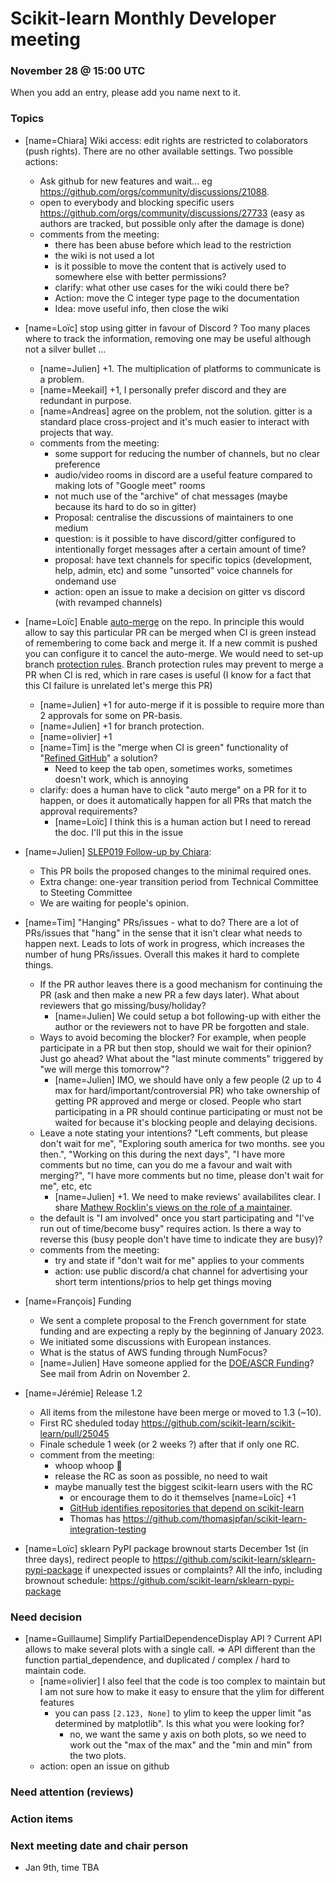 # Scikit-learn Monthly Developer meeting
### November 28 @ 15:00 UTC

When you add an entry, please add you name next to it.

### Topics

- [name=Chiara] Wiki access: edit rights are restricted to colaborators (push rights). There are no other available settings. Two possible actions:

  - Ask github for new features and wait... eg https://github.com/orgs/community/discussions/21088.
  - open to everybody and blocking specific users https://github.com/orgs/community/discussions/27733 (easy as authors are tracked, but possible only after the damage is done)
  - comments from the meeting:
      - there has been abuse before which lead to the restriction
      - the wiki is not used a lot
      - is it possible to move the content that is actively used to somewhere else with better permissions?
      - clarify: what other use cases for the wiki could there be?
      - Action: move the C integer type page to the documentation
      - Idea: move useful info, then close the wiki

- [name=Loïc] stop using gitter in favour of Discord ? Too many places where to track the information, removing one may be useful although not a silver bullet ...
    - [name=Julien] +1. The multiplication of platforms to communicate is a problem.
    - [name=Meekail] +1, I personally prefer discord and they are redundant in purpose.
    - [name=Andreas] agree on the problem, not the solution. gitter is a standard place cross-project and it's much easier to interact with projects that way.
    - comments from the meeting:
        - some support for reducing the number of channels, but no clear preference
        - audio/video rooms in discord are a useful feature compared to making lots of "Google meet" rooms
        - not much use of the "archive" of chat messages (maybe because its hard to do so in gitter)
        - Proposal: centralise the discussions of maintainers to one medium
        - question: is it possible to have discord/gitter configured to intentionally forget messages after a certain amount of time?
        - proposal: have text channels for specific topics (development, help, admin, etc) and some "unsorted" voice channels for ondemand use
        - action: open an issue to make a decision on gitter vs discord (with revamped channels)
- [name=Loïc] Enable [auto-merge](https://docs.github.com/en/repositories/configuring-branches-and-merges-in-your-repository/configuring-pull-request-merges/managing-auto-merge-for-pull-requests-in-your-repository) on the repo. In principle this would allow to say this particular PR can be merged when CI is green instead of remembering to come back and merge it. If a new commit is pushed you can configure it to cancel the auto-merge. We would need to set-up branch [protection rules](https://docs.github.com/en/repositories/configuring-branches-and-merges-in-your-repository/defining-the-mergeability-of-pull-requests/managing-a-branch-protection-rule). Branch protection rules may prevent to merge a PR when CI is red, which in rare cases is useful (I know for a fact that this CI failure is unrelated let's merge this PR)
    - [name=Julien] +1 for auto-merge if it is possible to require more than 2 approvals for some on PR-basis.
    - [name=Julien] +1 for branch protection.
    - [name=olivier] +1
    - [name=Tim] is the "merge when CI is green" functionality of "[Refined GitHub](https://github.com/refined-github/refined-github)" a solution?
        - Need to keep the tab open, sometimes works, sometimes doesn't work, which is annoying
    - clarify: does a human have to click "auto merge" on a PR for it to happen, or does it automatically happen for all PRs that match the approval requirements?
        - [name=Loïc] I think this is a human action but I need to reread the doc. I'll put this in the issue
- [name=Julien] [SLEP019 Follow-up by Chiara](https://github.com/scikit-learn/enhancement_proposals/pull/81):
    - This PR boils the proposed changes to the minimal required ones.
    - Extra change: one-year transition period from Technical Committee to Steeting Committee
    - We are waiting for people's opinion.
- [name=Tim] "Hanging" PRs/issues - what to do? There are a lot of PRs/issues that "hang" in the sense that it isn't clear what needs to happen next. Leads to lots of work in progress, which increases the number of hung PRs/issues. Overall this makes it hard to complete things.
    - If the PR author leaves there is a good mechanism for continuing the PR (ask and then make a new PR a few days later). What about reviewers that go missing/busy/holiday?
        - [name=Julien] We could setup a bot following-up with either the author or the reviewers not to have PR be forgotten and stale.
    - Ways to avoid becoming the blocker? For example, when people participate in a PR but then stop, should we wait for their opinion? Just go ahead? What about the "last minute comments" triggered by "we will merge this tomorrow"?
        - [name=Julien] IMO, we should have only a few people (2 up to 4 max for hard/important/controversial PR) who take ownership of getting PR approved and merge or closed. People who start participating in a PR should continue participating or must not be waited for because it's blocking people and delaying decisions.
    - Leave a note stating your intentions? "Left comments, but please don't wait for me", "Exploring south america for two months. see you then.", "Working on this during the next days", "I have more comments but no time, can you do me a favour and wait with merging?", "I have more comments but no time, please don't wait for me", etc, etc
        - [name=Julien] +1. We need to make reviews' availabilites clear. I share [Mathew Rocklin's views on the role of a maintainer](https://matthewrocklin.com/blog/2019/05/18/maintainer).
    - the default is "I am involved" once you start participating and "I've run out of time/become busy" requires action. Is there a way to reverse this (busy people don't have time to indicate they are busy)?
    - comments from the meeting:
        - try and state if "don't wait for me" applies to your comments
        - action: use public discord/a chat channel for advertising your short term intentions/prios to help get things moving
- [name=François] Funding
    - We sent a complete proposal to the French government for state funding and are expecting a reply by the beginning of January 2023.
    - We initiated some discussions with European instances.
    - What is the status of AWS funding through NumFocus?
    - [name=Julien] Have someone applied for the [DOE/ASCR Funding](https://science.osti.gov/-/media/grants/pdf/foas/2023/SC_FOA_0002844.pdf)? See mail from Adrin on November 2.

- [name=Jérémie] Release 1.2
    - All items from the milestone have been merge or moved to 1.3 (~10).
    - First RC sheduled today https://github.com/scikit-learn/scikit-learn/pull/25045
    - Finale schedule 1 week (or 2 weeks ?) after that if only one RC.
    - comment from the meeting:
        - whoop whoop 🥳
        - release the RC as soon as possible, no need to wait
        - maybe manually test the biggest scikit-learn users with the RC
            - or encourage them to do it themselves [name=Loïc] +1
            - [GitHub identifies repositories that depend on scikit-learn](https://github.com/scikit-learn/scikit-learn/network/dependents)
            - Thomas has https://github.com/thomasjpfan/scikit-learn-integration-testing

- [name=Loïc] sklearn PyPI package brownout starts December 1st (in three days), redirect people to https://github.com/scikit-learn/sklearn-pypi-package if unexpected issues or complaints? All the info, including brownout schedule: https://github.com/scikit-learn/sklearn-pypi-package

### Need decision

- [name=Guillaume] Simplify PartialDependenceDisplay API ?
  Current API allows to make several plots with a single call. => API different than the function partial_dependence, and duplicated / complex / hard to maintain code.
  - [name=olivier] I also feel that the code is too complex to maintain but I am not sure how to make it easy to ensure that the ylim for different features
      - you can pass `[2.123, None]` to ylim to keep the upper limit "as determined by matplotlib". Is this what you were looking for?
          - no, we want the same y axis on both plots, so we need to work out the "max of the max" and the "min and min" from the two plots.
  - action: open an issue on github
### Need attention (reviews)

### Action items

### Next meeting date and chair person
- Jan 9th, time TBA

